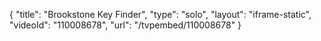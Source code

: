 {
    "title": "Brookstone Key Finder",
    "type": "solo",
    "layout": "iframe-static",
    "videoId": "110008678",
    "url": "\/tvpembed\/110008678"
}